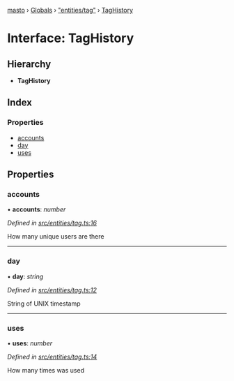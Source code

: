 [masto](../README.md) › [Globals](../globals.md) › ["entities/tag"](../modules/_entities_tag_.md) › [TagHistory](_entities_tag_.taghistory.md)

# Interface: TagHistory

## Hierarchy

* **TagHistory**

## Index

### Properties

* [accounts](_entities_tag_.taghistory.md#accounts)
* [day](_entities_tag_.taghistory.md#day)
* [uses](_entities_tag_.taghistory.md#uses)

## Properties

###  accounts

• **accounts**: *number*

*Defined in [src/entities/tag.ts:16](https://github.com/neet/masto.js/blob/b9f6bdd/src/entities/tag.ts#L16)*

How many unique users are there

___

###  day

• **day**: *string*

*Defined in [src/entities/tag.ts:12](https://github.com/neet/masto.js/blob/b9f6bdd/src/entities/tag.ts#L12)*

String of UNIX timestamp

___

###  uses

• **uses**: *number*

*Defined in [src/entities/tag.ts:14](https://github.com/neet/masto.js/blob/b9f6bdd/src/entities/tag.ts#L14)*

How many times was used
